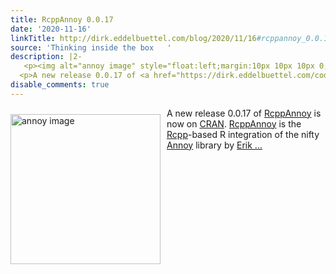 ```yaml
---
title: RcppAnnoy 0.0.17
date: '2020-11-16'
linkTitle: http://dirk.eddelbuettel.com/blog/2020/11/16#rcppannoy_0.0.17
source: 'Thinking inside the box   '
description: |2-
   <p><img alt="annoy image" style="float:left;margin:10px 10px 10px 0;" width="240" src="https://raw.github.com/spotify/annoy/master/ann.png"/></p>
  <p>A new release 0.0.17 of <a href="https://dirk.eddelbuettel.com/code/rcpp.annoy.html">RcppAnnoy</a> is now on <a href="https://cran.r-project.org">CRAN</a>. <a href="https://dirk.eddelbuettel.com/code/rcpp.annoy.html">RcppAnnoy</a> is the <a href="https://dirk.eddelbuettel.com/code/rcpp.html">Rcpp</a>-based R integration of the nifty <a href="https://github.com/spotify/annoy">Annoy</a> library by <a href="http://erikbern.com">Erik ...
disable_comments: true
---
```

 <p><img alt="annoy image" style="float:left;margin:10px 10px 10px 0;" width="240" src="https://raw.github.com/spotify/annoy/master/ann.png"/></p>
<p>A new release 0.0.17 of <a href="https://dirk.eddelbuettel.com/code/rcpp.annoy.html">RcppAnnoy</a> is now on <a href="https://cran.r-project.org">CRAN</a>. <a href="https://dirk.eddelbuettel.com/code/rcpp.annoy.html">RcppAnnoy</a> is the <a href="https://dirk.eddelbuettel.com/code/rcpp.html">Rcpp</a>-based R integration of the nifty <a href="https://github.com/spotify/annoy">Annoy</a> library by <a href="http://erikbern.com">Erik ...